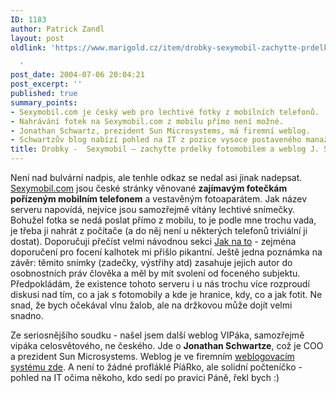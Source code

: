 ```yaml
---
ID: 1183
author: Patrick Zandl
layout: post
oldlink: 'https://www.marigold.cz/item/drobky-sexymobil-zachytte-prdelky-fotomobilem-a-weblog-j-schwartze-prezidenta-sunu

  '
post_date: 2004-07-06 20:04:21
post_excerpt: ''
published: true
summary_points:
- Sexymobil.com je český web pro lechtivé fotky z mobilních telefonů.
- Nahrávání fotek na Sexymobil.com z mobilu přímo není možné.
- Jonathan Schwartz, prezident Sun Microsystems, má firemní weblog.
- Schwartzův blog nabízí pohled na IT z pozice vysoce postaveného manažera.
title: Drobky -  Sexymobil – zachyťte prdelky fotomobilem a weblog J. Schwartze – prezidenta Sunu
---
```


<p>
Není nad bulvární nadpis, ale tenhle odkaz se nedal asi jinak nadepsat. <a href="http://www.sexymobil.com/">Sexymobil.com</a> jsou české stránky věnované <strong>zajímavým fotečkám pořízeným mobilním telefonem</strong> a vestavěným fotoaparátem. Jak název serveru napovídá, nejvíce jsou samozřejmě vítány lechtivé snímečky. Bohužel fotka se nedá poslat přímo z mobilu, to je podle mne trochu vada, je třeba ji nahrát z počítače (a do něj není u některých telefonů triviální ji dostat). Doporučuji přečíst velmi návodnou sekci <a href="http://www.sexymobil.com/jaknato.php">Jak na to</a> - zejména doporučení pro focení kalhotek mi přišlo pikantní. Ještě jedna poznámka na závěr: těmito snímky (zadečky, výstřihy atd) zasahuje jejich autor do osobnostních práv člověka a měl by mít svolení od foceného subjektu. Předpokládám, že existence tohoto serveru i u nás trochu více rozproudí diskusi nad tím, co a jak s fotomobily a kde je hranice, kdy, co a jak fotit. Ne snad, že bych očekával vlnu žalob, ale na držkovou může dojít velmi snadno.</p>
<p>
Ze seriosnějšího soudku - našel jsem další weblog VIPáka, samozřejmě vipáka celosvětového, ne českého. Jde o <strong>Jonathan Schwartze</strong>, což je COO a prezident Sun Microsystems. Weblog je ve firemním <a href="http://blogs.sun.com/jonathan">weblogovacím systému zde</a>. A není to žádné profláklé PíáRko, ale solidní počteníčko - pohled na IT očima někoho, kdo sedí po pravici Páně, řekl bych :)</p>